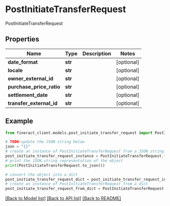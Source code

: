 # PostInitiateTransferRequest

PostInitiateTransferRequest

## Properties

Name | Type | Description | Notes
------------ | ------------- | ------------- | -------------
**date_format** | **str** |  | [optional] 
**locale** | **str** |  | [optional] 
**owner_external_id** | **str** |  | [optional] 
**purchase_price_ratio** | **str** |  | [optional] 
**settlement_date** | **str** |  | [optional] 
**transfer_external_id** | **str** |  | [optional] 

## Example

```python
from fineract_client.models.post_initiate_transfer_request import PostInitiateTransferRequest

# TODO update the JSON string below
json = "{}"
# create an instance of PostInitiateTransferRequest from a JSON string
post_initiate_transfer_request_instance = PostInitiateTransferRequest.from_json(json)
# print the JSON string representation of the object
print(PostInitiateTransferRequest.to_json())

# convert the object into a dict
post_initiate_transfer_request_dict = post_initiate_transfer_request_instance.to_dict()
# create an instance of PostInitiateTransferRequest from a dict
post_initiate_transfer_request_from_dict = PostInitiateTransferRequest.from_dict(post_initiate_transfer_request_dict)
```
[[Back to Model list]](../README.md#documentation-for-models) [[Back to API list]](../README.md#documentation-for-api-endpoints) [[Back to README]](../README.md)


